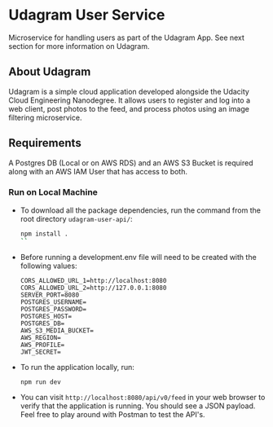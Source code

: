 # Udagram User Service

Microservice for handling users as part of the Udagram App. See next section for more information on Udagram.

## About Udagram

Udagram is a simple cloud application developed alongside the Udacity Cloud Engineering Nanodegree. It allows users to register and log into a web client, post photos to the feed, and process photos using an image filtering microservice.

## Requirements

A Postgres DB (Local or on AWS RDS) and an AWS S3 Bucket is required along with an AWS IAM User that has access
to both.

### Run on Local Machine
* To download all the package dependencies, run the command from the root directory `udagram-user-api/`:
    ```bash
    npm install .
    ``
* Before running a development.env file will need to be created with the following values:
    ```development.env
    CORS_ALLOWED_URL_1=http://localhost:8080
    CORS_ALLOWED_URL_2=http://127.0.0.1:8080
    SERVER_PORT=8080
    POSTGRES_USERNAME=
    POSTGRES_PASSWORD=
    POSTGRES_HOST=
    POSTGRES_DB=
    AWS_S3_MEDIA_BUCKET=
    AWS_REGION=
    AWS_PROFILE=
    JWT_SECRET=
    ```

* To run the application locally, run:
    ```bash
    npm run dev
    ```
* You can visit `http://localhost:8080/api/v0/feed` in your web browser to verify that the application is running. You should see a JSON payload. Feel free to play around with Postman to test the API's.